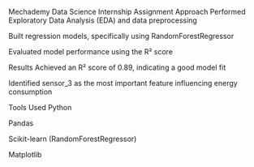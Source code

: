 
Mechademy Data Science Internship Assignment
Approach
Performed Exploratory Data Analysis (EDA) and data preprocessing

Built regression models, specifically using RandomForestRegressor

Evaluated model performance using the R² score

Results
Achieved an R² score of 0.89, indicating a good model fit

Identified sensor_3 as the most important feature influencing energy consumption

Tools Used
Python

Pandas

Scikit-learn (RandomForestRegressor)

Matplotlib
